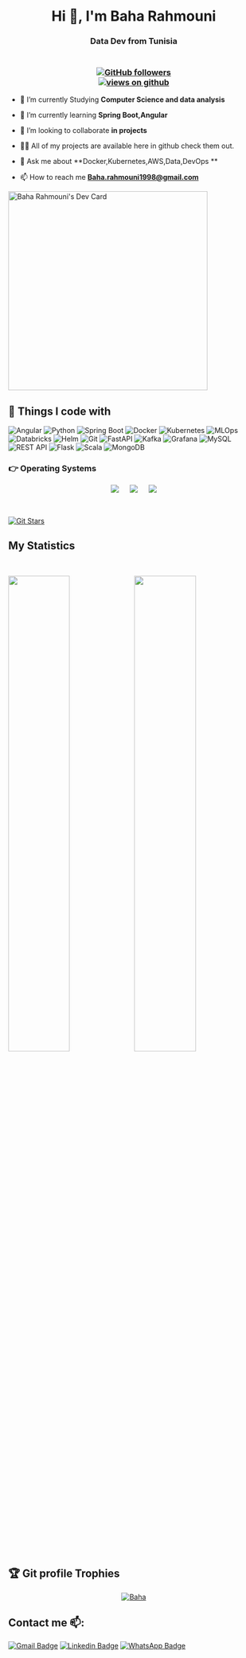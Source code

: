 


<h1 align="center">Hi 👋, I'm Baha Rahmouni</h1>

<h3 align="center"> Data Dev from Tunisia</h3>
<h3 align="center"><br>
  <a href="https://github.com/Bahnish" target="_blank">
    <img alt="GitHub followers" src="https://img.shields.io/github/followers/Bahnish?label=Github%20followers&style=for-the-badge">
  </a> <br>
  <a href="https://github.com/Bahnish" target="_blank">
    <img src="https://komarev.com/ghpvc/?username=Bahnish&label=Views&color=brightgreen&style=flat-square" alt="views on github" />
  </a>
  </h3> 

- 🔭 I’m currently Studying **Computer Science and data analysis**

- 🌱 I’m currently learning **Spring Boot,Angular**

- 👯 I’m looking to collaborate **in projects**

- 👨‍💻 All of my projects are available here in github check them out.

- 💬 Ask me about **Docker,Kubernetes,AWS,Data,DevOps **

- 📫 How to reach me **Baha.rahmouni1998@gmail.com**

<a href="https://app.daily.dev/Bahnish"><img src="https://api.daily.dev/devcards/3b11499bf2c549c89b94d4683074ab29.png?r=whh" width="400" alt="Baha Rahmouni's Dev Card"/></a>


## 🔧 Things I code with
<p>

  <img alt="Angular" src="https://img.shields.io/badge/-Angular-DD0031?style=flat-square&logo=angular&logoColor=white" />
  <img alt="Python" src="https://img.shields.io/badge/-Python-3776AB?style=flat-square&logo=python&logoColor=white" />
  <img alt="Spring Boot" src="https://img.shields.io/badge/-Spring_Boot-6DB33F?style=flat-square&logo=spring-boot&logoColor=white" />
  <img alt="Docker" src="https://img.shields.io/badge/-Docker-46a2f1?style=flat-square&logo=docker&logoColor=white" />
  <img alt="Kubernetes" src="https://img.shields.io/badge/-Kubernetes-326CE5?style=flat-square&logo=kubernetes&logoColor=white" />
  <img alt="MLOps" src="https://img.shields.io/badge/-MLOps-0175C2?style=flat-square" />
  <img alt="Databricks" src="https://img.shields.io/badge/-Databricks-FF813F?style=flat-square&logo=databricks&logoColor=white" />
  <img alt="Helm" src="https://img.shields.io/badge/-Helm-277A9F?style=flat-square&logo=helm&logoColor=white" />
  <img alt="Git" src="https://img.shields.io/badge/-Git-F05032?style=flat-square&logo=git&logoColor=white" />
  <img alt="FastAPI" src="https://img.shields.io/badge/-FastAPI-009688?style=flat-square&logo=fastapi&logoColor=white" />
  <img alt="Kafka" src="https://img.shields.io/badge/-Kafka-231F20?style=flat-square&logo=apache-kafka&logoColor=white" />
  <img alt="Grafana" src="https://img.shields.io/badge/-Grafana-F46800?style=flat-square&logo=grafana&logoColor=white" />
  <img alt="MySQL" src="https://img.shields.io/badge/-MySQL-4479A1?style=flat-square&logo=mysql&logoColor=white" />
  <img alt="REST API" src="https://img.shields.io/badge/-REST_API-00ADD8?style=flat-square" />
  <img alt="Flask" src="https://img.shields.io/badge/-Flask-000000?style=flat-square&logo=flask&logoColor=white" />
  <img alt="Scala" src="https://img.shields.io/badge/-Scala-DC322F?style=flat-square&logo=scala&logoColor=white" />
  <img alt="MongoDB" src="https://img.shields.io/badge/-MongoDB-13aa52?style=flat-square&logo=mongodb&logoColor=white" />

</p>


 ### 👉 Operating Systems
 
<p align="center">
  &emsp;
    <a href="#"><img src="https://img.shields.io/badge/Linux-FCC624?style=plastic&logo=linux&logoColor=black"></a>
  &emsp;
    <a href="#"><img src="https://img.shields.io/badge/Ubuntu-E95420?style=plastic&logo=ubuntu&logoColor=white"></a>
  &emsp;
    <a href="#"><img src="https://img.shields.io/badge/Windows-0078D6?style=plastic&logo=windows&logoColor=white"></a>
  &emsp;

</p>

<br/>

[![Git Stars](https://git-stars.com/share/embed/Bahnish.svg)](https://git-stars.com/user/Bahnish)








## My Statistics




      
               









<br/>
<p align="left">
  <img width="49.5%" src="https://github-readme-stats.vercel.app/api?username=Bahnish&show_icons=true&theme=radical&hide_border=true" />
    <img width="49.5%" src="https://github-readme-streak-stats.herokuapp.com/?user=Bahnish&theme=radical&hide_border=true" />
</p>
<br>




  
  
 ## :trophy: Git profile Trophies

<p align="center"> <a href="https://github.com/ryo-ma/github-profile-trophy"><img src="https://github-profile-trophy.vercel.app/?username=Bahnish&layout=compact&theme=algolia" alt="Baha" /></a> </p>
  
  
  
## Contact me 📫:
[![Gmail Badge](https://img.shields.io/badge/-baha.rahmouni1998@gmail.com-red?style=flat-roundedrectangle&logo=Gmail&logoColor=white&link=mailto:baha.rahmouni1998@gmail.com)](mailto:baha.rahmouni1998@gmail.com)
[![Linkedin Badge](https://img.shields.io/badge/-Bahnish-blue?style=flat-square&logo=Linkedin&logoColor=white&link=https://www.linkedin.com/in/baha-rahmouni-38886b15b/)](https://www.linkedin.com/in/baha-rahmouni-38886b15b/)
[![WhatsApp Badge](https://img.shields.io/badge/WhatsApp-25D366?style=flat-square&logo=whatsapp&logoColor=white)](https://api.whatsapp.com/send/?phone=21621094951)




